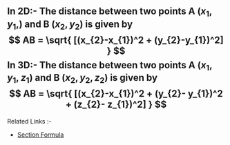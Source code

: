 **In 2D:-**
The distance between two points A $(x_{1},y_{1},)$ and B ($x_{2}, y_{2}$) is given by
$$
AB = \sqrt{ [(x_{2}-x_{1})^2 + (y_{2}-y_{1})^2] }
$$
**In 3D:-**
The distance between two points A ($x_{1}$, $y_{1}$, $z_{1}$) and B ($x_{2}, y_{2}, z_{2}$) is given by
$$
AB = \sqrt{ [(x_{2}-x_{1})^2 + (y_{2}- y_{1})^2 + (z_{2}- z_{1})^2] }
$$
---
Related Links :-
- [Section Formula](Section%20Formula.md)